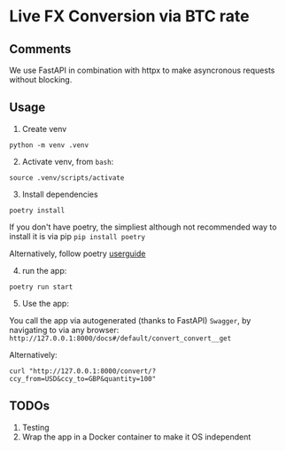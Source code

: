 # Live FX Conversion via BTC rate

## Comments
We use FastAPI in combination with httpx to make asyncronous requests without blocking.

## Usage
1. Create venv

`python -m venv .venv`

2. Activate venv, from `bash`:

`source .venv/scripts/activate`

3. Install dependencies

`poetry install`

If you don't have poetry, the simpliest although not recommended way to install it is via pip
`pip install poetry`

Alternatively, follow poetry [userguide](https://python-poetry.org/docs/#installing-with-pipx)

4. run the app:

`poetry run start`

5. Use the app:

You call the app via autogenerated (thanks to FastAPI) `Swagger`, by navigating to via any browser: 
`http://127.0.0.1:8000/docs#/default/convert_convert__get`

Alternatively:

`curl "http://127.0.0.1:8000/convert/?ccy_from=USD&ccy_to=GBP&quantity=100"`

## TODOs
1) Testing
2) Wrap the app in a Docker container to make it OS independent
